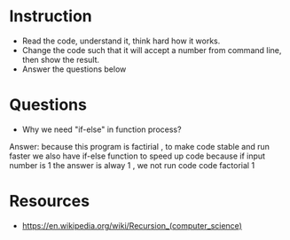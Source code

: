 ﻿# Instruction
* Read the code, understand it, think hard how it works.
* Change the code such that it will accept a number from command line, then show the result.
* Answer the questions below

# Questions
* Why we need "if-else" in function process?

Answer: because this program is factirial , to make code stable and run faster we also have if-else function to speed up code 
because if input number is 1 the answer is alway 1 , we not run code code factorial 1


# Resources
* https://en.wikipedia.org/wiki/Recursion_(computer_science)